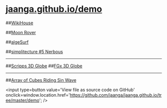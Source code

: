 [jaanga.github.io/demo]( http://jaanga.github.io/demo )
===

<span style=display:none; >[View as web page]( http://jaanga.github.io/demo/ "View file as a web page." ) </span>  

##[WikiHouse]( http://wikihouse.github.io/viewer-experiments/display-wikihouse-stepup1/display-wikihouse-stepup1-r2-phone.html )

##[Moon Rover]( http://jaanga.github.io/terrain-r2/viewers/moon-viewer/moon-viewer-r4-phone.html )

##[algeSurf]( http://jaanga.github.io/algesurf/parametric-equations/r4/algesurf-pe-r4.html )

##[simplitecture #5 Nerbous]( http://atechathon.github.io/simplitechture/simplitechture-05-nerbous.html )

---

##[Scripps 3D Globe]( http://jaanga.github.io/terrain-srtm30-plus-viewers/png-tms7-viewer-3d-globe-low/r3/png-tms7-viewer-3d-globe-low.html )
##[FGx 3D Globe]( http://fgx.github.io/fgx-globe/fgx-globe-r5/index.html )

---
<!--
#[Art Scott Orbit Thingy]( http://theo-armour.github.io/explayrimental/art-scott/art-scott-orbit-thingy.html )
-->
##[Array of Cubes Riding Sin Wave]( http://theo-armour.github.io/explayrimental/tumblrs/2014-11-27-2d-array-cubes-sin-wave.html )

<input type=button value='View file as source code on GitHub' onclick=window.location.href='https://github.com/jaanga/jaanga.github.io/tree/master/demo'; />
